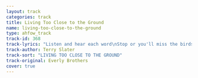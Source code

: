 ```yaml
---
layout: track
categories: track
title: Living Too Close to the Ground
name: living-too-close-to-the-ground
type: ahfow_track
track-id: 368
track-lyrics: "Listen and hear each word\nStop or you'll miss the birds\nThey sing in the top of the trees\nSometimes when you look, you can't see\nBut up there you will know that its round\nYou're living too close to the ground\nCome where the lights are grand\nLeave now without a plan\nYou can get away if you choose\nConfess it, you've nothing to lose\nAnd I can show you where it's found\nYou're living too close to the ground\nRush so you'll pass it by\nDon't let it catch your eye\nDon't stop you might look a fool\nStanding with love in your eyes\nTrying hard to believe what you've found\nYou're living too close to the ground\nI once held her close to me\nListened and heard her breathe\nJust like I have done all my life\nHer heart was the image of mine\nAh, but my wings just couldn't be found\nI was living too close to the ground"
track-author: Terry Slater
track-sort: "LIVING TOO CLOSE TO THE GROUND"
track-original: Everly Brothers
cover: true
---
```

